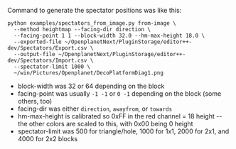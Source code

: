 Command to generate the spectator positions was like this:

```
python examples/spectators_from_image.py from-image \
  --method heightmap --facing-dir direction \
  --facing-point 1 1 --block-width 32.0 --hm-max-height 18.0 \
  --exported-file ~/OpenplanetNext/PluginStorage/editor++-dev/Spectators/Export.csv \
  --output-file ~/OpenplanetNext/PluginStorage/editor++-dev/Spectators/Import.csv \
  --spectator-limit 1000 \
  ~/win/Pictures/Openplanet/DecoPlatformDiag1.png
```

* block-width was 32 or 64 depending on the block
* facing-point was usually `-1 -1` or `0 -1` depending on the block (some others, too)
* facing-dir was either `direction`, `awayfrom`, or `towards`
* hm-max-height is calibrated so 0xFF in the red channel = 18 height -- the other colors are scaled to this, with 0x00 being 0 height
* spectator-limit was 500 for triangle/hole, 1000 for 1x1, 2000 for 2x1, and 4000 for 2x2 blocks
